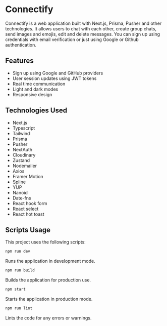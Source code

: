# Connectify

Connectify is a web application built with Next.js, Prisma, Pusher and other
technologies. It allows users to chat with each other, create group chats, send images and emojis, edit and delete messages. You can sign up using credentials with email verification or just using Google or Github authentication.

## Features

- Sign up using Google and GitHub providers
- User session updates using JWT tokens
- Real time communication
- Light and dark modes
- Responsive design

## Technologies Used

- Next.js
- Typescript
- Tailwind
- Prisma
- Pusher
- NextAuth
- Cloudinary
- Zustand
- Nodemailer
- Axios
- Framer Motion
- Spline
- YUP
- Nanoid
- Date-fns
- React hook form
- React select
- React hot toast

## Scripts Usage

This project uses the following scripts:

```bash
npm run dev
```

Runs the application in development mode.

```bash
npm run build
```

Builds the application for production use.

```bash
npm start
```

Starts the application in production mode.

```bash
npm run lint
```

Lints the code for any errors or warnings.
